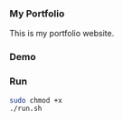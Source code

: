 ### My Portfolio 
This is my portfolio website.

### Demo


### Run
```bash 
sudo chmod +x 
./run.sh
```
